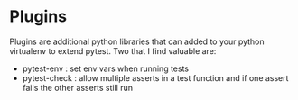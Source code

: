 # Plugins

Plugins are additional python libraries that can
added to your python virtualenv to extend pytest.
Two that I find valuable are:
- pytest-env : set env vars when running tests
- pytest-check : allow multiple asserts in a test function and if one assert fails the other asserts still run
